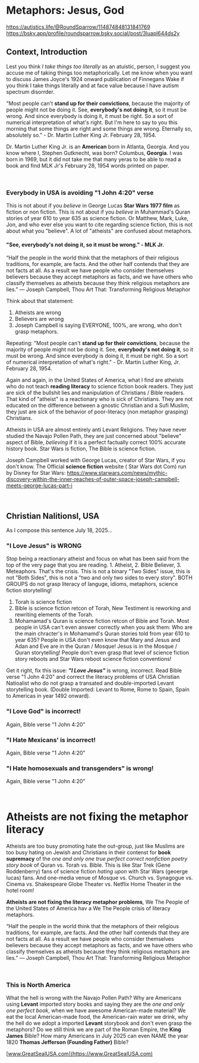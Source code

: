 # Metaphors: Jesus, God

https://autistics.life/@RoundSparrow/114874848131841769    
https://bsky.app/profile/roundsparrow.bsky.social/post/3luapl644ds2y    

## Context, Introduction

Lest you think *I take things too literally* as an atuistic, person, I suggest you accuse me of taking things too metaphorically. Let me know when you want to discuss James Joyce's 1924 onward publication of Finnegans Wake if you think I take things literally and at face value because I have autism spectrum disorrder.

"Most people can't **stand up for their convictions**, because the majority of people might not be doing it. See, **everybody's not doing it**, so it must be wrong. And since everybody is doing it, it must be right. So a sort of numerical interpretation of what's right. But I'm here to say to you this morning that some things are right and some things are wrong. Eternally so, absolutely so." - Dr. Martin Luther King Jr. February 28, 1954.

Dr. Martin Luther King Jr. is an **American** born in Atlanta, Georgia. And you know where I, Stephen Gutknecht, was born? Columbus, **Georgia**. I was born in 1969, but it did not take me that many yeras to be able to read a book and find MLK Jr's February 28, 1954 words printed on paper.

&nbsp;

### Everybody in USA is avoiding "1 John 4:20" verse

This is not about if you *believe* in George Lucas **Star Wars 1977 film** as fiction or non fiction. This is not about if you *believe* in Muhammad's Quran stories of year 610 to year 635 as science fiction. Or Matthew, Mark, Luke, Jon, and who ever else you want to cite regarding science fiction, this is not about what you "believe". A lot of "atheists" are confused about metaphors.

####  "See, **everybody's not doing it**, so it must be wrong." - MLK Jr.

“Half the people in the world think that the metaphors of their religious traditions, for example, are facts. And the other half contends that they are not facts at all. As a result we have people who consider themselves believers because they accept metaphors as facts, and we have others who classify themselves as atheists because they think religious metaphors are lies.”
― Joseph Campbell, Thou Art That: Transforming Religious Metaphor

Think about that statement:

1. Atheists are wrong
2. Believers are wrong
3. Joseph Campbell is saying EVERYONE, 100%, are wrong, who don't grasp metaphors.

Repeating: "Most people can't **stand up for their convictions**, because the majority of people might not be doing it. See, **everybody's not doing it**, so it must be wrong. And since everybody is doing it, it must be right. So a sort of numerical interpretation of what's right." - Dr. Martin Luther King, Jr. February 28, 1954.

Again and again, in the United States of America, what I find are atheists who do not teach **reading literacy** to science fiction book readers. They just are sick of the bullshit lies and manipulation of Christians / Bible readers. That kind of "atheist" is a reactionary who is sick of Christians. They are not educated on the difference between a gnostic Christian and a Sufi Muslim, they just are sick of the behavior of poor-literacy (non metaphor grasping) Christians.

Atheists in USA are almost entirely anti Levant Religions. They have never studied the Navajo Pollen Path, they are just concerned about "believe" aspect of Bible, *believing* if it is a perfect factually correct 100% accurate history book. Star Wars is fiction, The Bible is science fiction.

Joseph Campbell worked with George Lucas, creator of Star Wars, if you don't know. The Official **science fiction** website ( Star Wars dot Com) run by Disney for Star Wars: https://www.starwars.com/news/mythic-discovery-within-the-inner-reaches-of-outer-space-joseph-campbell-meets-george-lucas-part-i

&nbsp;

## Christian Nalitionsl, USA

As I compose this sentence July 18, 2025...

### "I Love Jesus" is WRONG

Stop being a reactionary atheist and focus on what has been said from the top of the very page that you are reading. 1. Atheist, 2. Bible Believer, 3. Meteaphors.  That's the crisis. This is not a binary "Two Sides" issue, this is not "Both Sides", this is not a "two and only two sides to every story".  BOTH GROUPS do not grasp literacy of languge, idioms, metaphors, science fiction storytelling!

1. Torah is science fiction
2. Bible is science fiction retcon of Torah, New Testiment is reworking and rewriting elements of the Torah.
3. Mohamamad's Quran is science fiction retcon of Bible and Torah. Most people in USA can't even answer correctly when you ask them: Who are the main chracter's in Mohamamd's Quran stories told from year 610 to year 635?  People in USA don't even know that Mary and Jesus and Adan and Eve are in the Quran / Mosque! Jesus is in the Mosque / Quran storytelling! People don't even grasp that level of science fiction story reboots and Star Wars reboot science fiction conventions!

Get it right, fix this issue: ***"I Love Jesus"*** is wrong, incorrect. Read Bible verse "1 John 4:20" and correct the literacy problems of USA Christian Natioalist who do not grasp a transated and double-imported Levant storytelling book. (Double Imported: Levant to Rome, Rome to Spain, Spain to Americas in year 1492 onward).

### "I Love God" is incorrect!

Again, Bible verse "1 John 4:20"

### "I Hate Mexicans' is incorrect!

Again, Bible verse "1 John 4:20"

### "I Hate homosexuals and transgenders" is wrong!

Again, Bible verse "1 John 4:20"

&nbsp;

# Atheists are not fixing the metaphor literacy

Atheists are too busy promoting hate the out-group, just like Muslims are too busy hating on Jewish and Christians in their contenst for **book supremacy** of the *one and only one true perfect correct nonfiction poetry story book* of Quran vs. Torah vs. Bible.  This is like Star Trek (Gene Roddenberry) fans of science fiction *hating upon* with Star Wars (geoerge lucas) fans. And one-media venue of Mosque vs. Church vs. Synagogue vs. Cinema vs. Shakespeare Globe Theater vs. Netflix Home Theater in the hotel room!

**Atheists are not fixing the literacy metaphor problems**, We The People of the United States of America hav a We The People crisis of literacy metaphors.

“Half the people in the world think that the metaphors of their religious traditions, for example, are facts. And the other half contends that they are not facts at all. As a result we have people who consider themselves believers because they accept metaphors as facts, and we have others who classify themselves as atheists because they think religious metaphors are lies.”
― Joseph Campbell, Thou Art That: Transforming Religious Metaphor

&nbsp;

### This is North America

What the hell is wrong with the Navajo Pollen Path? Why are Americans using **Levant** imported story books and saying they are the *one and only one perfect book*, when we have awesome American-made material? We eat the local American-made food, the American-rain water we drink, why the hell do we adopt a imported **Levant** storybook and don't even grasp the metaphors? Do we still think we are part of the Roman Empire, the **King James** Bible? How many Americans in July 2025 can even NAME the year 1820 **Thomas Jefferson (Founding Father)** Bible?

[www.GreatSealUSA.com](https://www.GreatSealUSA.com)
